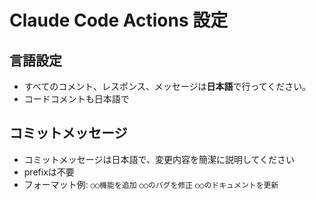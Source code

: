 # Claude Code Actions 設定

## 言語設定

- すべてのコメント、レスポンス、メッセージは**日本語**で行ってください。
- コードコメントも日本語で

## コミットメッセージ

- コミットメッセージは日本語で、変更内容を簡潔に説明してください
- prefixは不要
- フォーマット例: `○○機能を追加` `○○のバグを修正` `○○のドキュメントを更新`

